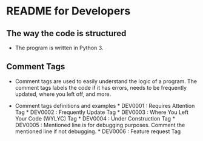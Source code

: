 # README for Developers

## The way the code is structured

+ The program is written in Python 3.

## Comment Tags

+ Comment tags are used to easily understand
  the logic of a program. The comment tags
  labels the code if it has errors, needs to
  be frequently updated, where you left off,
  and more.

+ Comment tags definitions and examples
      * DEV0001 : Requires Attention Tag
      * DEV0002 : Frequently Update Tag
      * DEV0003 : Where You Left Your Code (WYLYC) Tag
      * DEV0004 : Under Construction Tag
      * DEV0005 : Mentioned line is for debugging purposes.
                  Comment the mentioned line if not debugging.
      * DEV0006 : Feature request Tag

